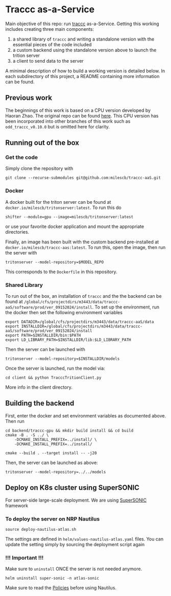 # Traccc as-a-Service

Main objective of this repo: run [traccc](https://github.com/acts-project/traccc/tree/main) as-a-Service. Getting this working includes creating three main components:

1. a shared library of `traccc` and writing a standalone version with the essential pieces of the code included
2. a custom backend using the standalone version above to launch the trition server
3. a client to send data to the server

A minimal description of how to build a working version is detailed below. In each subdirectory of this project, a README containing more information can be found. 

## Previous work

The beginnings of this work is based on a CPU version developed by Haoran Zhao. The original repo can be found [here](https://github.com/hrzhao76/traccc-aaS). This CPU version has been incorporated into other branches of this work such as `odd_traccc_v0.10.0` but is omitted here for clarity. 

## Running out of the box

### Get the code

Simply clone the repository with 

```
git clone --recurse-submodules git@github.com:milescb/traccc-aaS.git
```

### Docker

A docker built for the triton server can be found at `docker.io/milescb/tritonserver:latest`. To run this do

```
shifter --module=gpu --image=milescb/tritonserver:latest
```

or use your favorite docker application and mount the appropriate directories. 

Finally, an image has been built with the custom backend pre-installed at `docker.io/milescb/traccc-aas:latest`. To run this, open the image, then run the server with

```
tritonserver --model-repository=$MODEL_REPO
```

This corresponds to the `Dockerfile` in this repository. 

### Shared Library 

To run out of the box, an installation of `traccc` and the the backend can be found at `/global/cfs/projectdirs/m3443/data/traccc-aaS/software/prod/ver_09152024/install`. To set up the environment, run the docker then set the following environment variables

```
export DATADIR=/global/cfs/projectdirs/m3443/data/traccc-aaS/data
export INSTALLDIR=/global/cfs/projectdirs/m3443/data/traccc-aaS/software/prod/ver_09152024/install
export PATH=$INSTALLDIR/bin:$PATH
export LD_LIBRARY_PATH=$INSTALLDIR/lib:$LD_LIBRARY_PATH
```

Then the server can be launched with 

```
tritonserver --model-repository=$INSTALLDIR/models
```

Once the server is launched, run the model via:

```
cd client && python TracccTritionClient.py 
```
More info in the client directory. 

## Building the backend

First, enter the docker and set environment variables as documented above. Then run

```
cd backend/traccc-gpu && mkdir build install && cd build
cmake -B . -S ../ \
    -DCMAKE_INSTALL_PREFIX=../install/ \
    -DCMAKE_INSTALL_PREFIX=../install/

cmake --build . --target install -- -j20
```

Then, the server can be launched as above:

```
tritonserver --model-repository=../../models
```

## Deploy on K8s cluster using SuperSONIC

For server-side large-scale deployment. We are using [SuperSONIC](https://github.com/fastmachinelearning/SuperSONIC) 
framework


### To deploy the server on NRP Nautilus
```
source deploy-nautilus-atlas.sh
```

The settings are defined in `helm/values-nautilus-atlas.yaml` files. 
You can update the setting simply by sourcing the deployment script again 
 


### !!! Important !!!
Make sure to `uninstall` ONCE the server is not needed anymore. 
```
helm uninstall super-sonic -n atlas-sonic
```

Make sure to read the [Policies](https://docs.nationalresearchplatform.org/userdocs/start/policies/) before using Nautilus. 